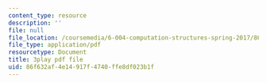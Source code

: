 ```yaml
---
content_type: resource
description: ''
file: null
file_location: /coursemedia/6-004-computation-structures-spring-2017/86f632af4e14917f4740ffe8df023b1f_WXlcxHX0R_Y.pdf
file_type: application/pdf
resourcetype: Document
title: 3play pdf file
uid: 86f632af-4e14-917f-4740-ffe8df023b1f
---
```

